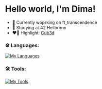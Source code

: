 # Hello world, I'm Dima!
- 🔭 Currently woprking on ft_transcendence
- 🌱 Studying at 42 Heilbronn
- ❤️‍🔥 Highlight: [Cub3d](https://github.com/oliferovych/cub3d)

### ⚙️ Languages:
     
[![My Languages](https://skillicons.dev/icons?i=c,cpp,go,bash)](https://skillicons.dev)

### 🛠️ Tools:

[![My Tools](https://skillicons.dev/icons?i=vscode,git,docker,github,notion,slack)](https://skillicons.dev)
